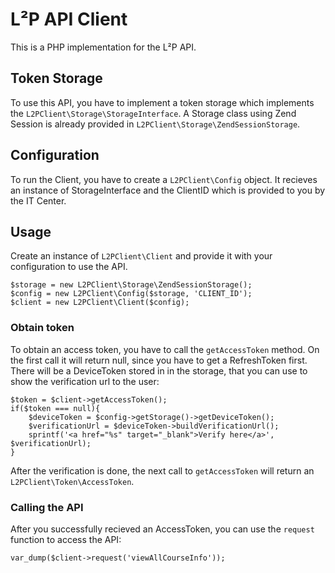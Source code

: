 # L²P API Client

This is a PHP implementation for the L²P API.

## Token Storage

To use this API, you have to implement a token storage which implements the ```L2PClient\Storage\StorageInterface```. A Storage class using Zend Session is already provided in ```L2PClient\Storage\ZendSessionStorage```.

## Configuration

To run the Client, you have to create a ```L2PClient\Config``` object. It recieves an instance of StorageInterface and the ClientID which is provided to you by the IT Center.

## Usage

Create an instance of ```L2PClient\Client``` and provide it with your configuration to use the API.

```
$storage = new L2PClient\Storage\ZendSessionStorage();
$config = new L2PClient\Config($storage, 'CLIENT_ID');
$client = new L2PClient\Client($config);
```

### Obtain token

To obtain an access token, you have to call the ```getAccessToken``` method. On the first call it will return null, since you have to get a RefreshToken first. There will be a DeviceToken stored in in the storage, that you can use to show the verification url to the user:

```
$token = $client->getAccessToken();
if($token === null){
	$deviceToken = $config->getStorage()->getDeviceToken();
	$verificationUrl = $deviceToken->buildVerificationUrl();
	sprintf('<a href="%s" target="_blank">Verify here</a>', $verificationUrl);
}
```

After the verification is done, the next call to ```getAccessToken``` will return an ```L2PClient\Token\AccessToken```. 

### Calling the API

After you successfully recieved an AccessToken, you can use the ```request``` function to access the API:

```
var_dump($client->request('viewAllCourseInfo'));
```
